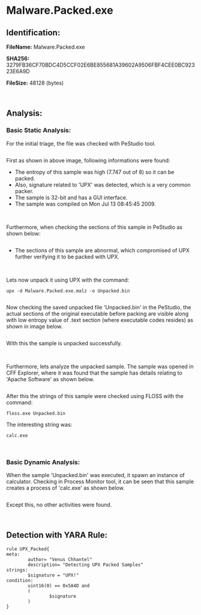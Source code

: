 # Malware.Packed.exe

## Identification:

**FileName:** Malware.Packed.exe

**SHA256:** 3279FB36CF70BDC4D5CCF02E6BE855681A39602A9506FBF4CEE0BC92323E6A9D

**FileSize:** 48128 (bytes)

<br>

## Analysis:

### Basic Static Analysis:

For the initial triage, the file was checked with PeStudio tool. 

<image src="../Images/Malware.Packed.exe1.png" caption="" alt="" height="" width="" position="center" command="fit" option="" class="img-fluid" title="" >

First as shown in above image, following informations were found:
- The entropy of this sample was high (7.747 out of 8) so it can be packed.
- Also, signature related to 'UPX' was detected, which is a very common packer. 
- The sample is 32-bit and has a GUI interface.
- The sample was compiled on Mon Jul 13 08:45:45 2009.

<br>

Furthermore, when checking the sections of this sample in PeStudio as shown below:

<image src="../Images/Malware.Packed.exe2.png" caption="" alt="" height="" width="" position="center" command="fit" option="" class="img-fluid" title="" >

- The sections of this sample are abnormal, which compromised of UPX further verifying it to be packed with UPX. 

<br>

Lets now unpack it using UPX with the command:

`upx -d Malware.Packed.exe.malz -o Unpacked.bin`

<image src="../Images/Malware.Packed.exe3.png" caption="" alt="" height="" width="" position="center" command="fit" option="" class="img-fluid" title="" >

Now checking the saved unpacked file 'Unpacked.bin' in the PeStudio, the actual sections of the original executable before packing are visible along with low entropy value of .text section (where executable codes resides) as shown in image below.

<image src="../Images/Malware.Packed.exe4.png" caption="" alt="" height="" width="" position="center" command="fit" option="" class="img-fluid" title="" >

With this the sample is unpacked successfully.

<br>

Furthermore, lets analyze the unpacked sample. The sample was opened in CFF Explorer, where it was found that the sample has details relating to 'Apache Software' as shown below. 

<image src="../Images/Malware.Packed.exe5.png" caption="" alt="" height="" width="" position="center" command="fit" option="" class="img-fluid" title="" >

After this the strings of this sample were checked using FLOSS with the command:

`floss.exe Unpacked.bin`

The interesting string was:

`calc.exe`

<br>

### Basic Dynamic Analysis:

When the sample 'Unpacked.bin' was executed, it spawn an instance of calculator. Checking in Process Monitor tool, it can be seen that this sample creates a process of 'calc.exe' as shown below.

<image src="../Images/Malware.Packed.exe6.png" caption="" alt="" height="" width="" position="center" command="fit" option="" class="img-fluid" title="" >


Except this, no other activities were found.

<br>

## Detection with YARA Rule:

    rule UPX_Packed{
    meta:
            author= "Venus Chhantel"
            description= "Detecting UPX Packed Samples"
    strings:
            $signature = "UPX!"
    condition:
            uint16(0) == 0x5A4D and
            (
                    $signature 
            )
    }
